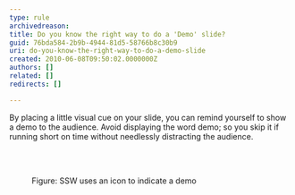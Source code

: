 ```yaml
---
type: rule
archivedreason: 
title: Do you know the right way to do a 'Demo' slide?
guid: 76bda584-2b9b-4944-81d5-58766b8c30b9
uri: do-you-know-the-right-way-to-do-a-demo-slide
created: 2010-06-08T09:50:02.0000000Z
authors: []
related: []
redirects: []

---
```



By placing a little visual cue on your slide, you can remind yourself to show a demo to the audience. Avoid displaying the word demo; so&#160;you skip it if running short on time&#160;without needlessly distracting the audience.

<br><excerpt class='endintro'></excerpt><br>

  <dl>
    <dt><img alt="" class="ms-rteCustom-ImageArea" src="/Standards/Communication/RulesToBetterPowerpointPresentations/PublishingImages/demo.gif" /> </dt>
    <dd class="ms-rteCustom-FigureNormal">Figure&#58; SSW uses an icon to indicate a demo </dd>
</dl>



